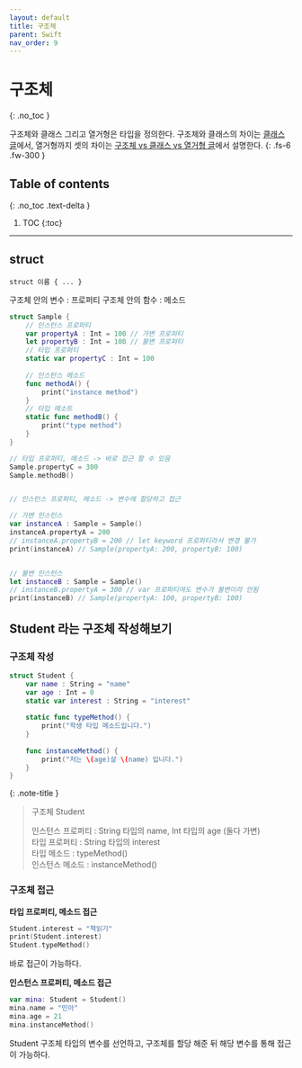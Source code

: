 ```yaml
---
layout: default
title: 구조체 
parent: Swift
nav_order: 9
---
```



# 구조체 
{: .no_toc }

구조체와 클래스 그리고 열거형은 타입을 정의한다. 구조체와 클래스의 차이는 [클래스 글](https://chaemina.github.io/docs/swift/class/)에서, 열거형까지 셋의 차이는 
[구조체 vs 클래스 vs 열거형 글](https://chaemina.github.io/docs/swift/type/)에서 설명한다.
{: .fs-6 .fw-300 }





## Table of contents
{: .no_toc .text-delta }

1. TOC
{:toc}

---


## struct

 `struct 이름 { ... }`

구조체 안의 변수 : 프로퍼티 
구조체 안의 함수 : 메소드


```swift
struct Sample {
    // 인스턴스 프로퍼티
    var propertyA : Int = 100 // 가변 프로퍼티
    let propertyB : Int = 100 // 불변 프로퍼티
    // 타입 프로퍼티
    static var propertyC : Int = 100
    
    // 인스턴스 메소드
    func methodA() {
        print("instance method")
    }
    // 타입 메소트
    static func methodB() {
        print("type method")
    }
}

// 타입 프로퍼티, 메소드 -> 바로 접근 할 수 있음
Sample.propertyC = 300
Sample.methodB()


// 인스턴스 프로퍼티, 메소드 -> 변수에 할당하고 접근

// 가변 인스턴스
var instanceA : Sample = Sample()
instanceA.propertyA = 200
// instanceA.propertyB = 200 // let keyword 프로퍼티라서 변경 불가
print(instanceA) // Sample(propertyA: 200, propertyB: 100)


// 불변 인스턴스
let instanceB : Sample = Sample()
// instanceB.propertyA = 300 // var 프로퍼티여도 변수가 불변이라 안됨
print(instanceB) // Sample(propertyA: 100, propertyB: 100)

```

## Student 라는 구조체 작성해보기

### 구조체 작성 

```swift
struct Student {
    var name : String = "name"
    var age : Int = 0
    static var interest : String = "interest"
    
    static func typeMethod() {
        print("학생 타입 메소드입니다.")
    }
    
    func instanceMethod() {
        print("저는 \(age)살 \(name) 입니다.")
    }
}
```
{: .note-title }
> 구조체 Student 
>
> 인스턴스 프로퍼티 : String 타입의 name, Int 타입의 age (둘다 가변) <br/> 타입 프로퍼티 : String 타입의 interest <br/> 타입 메소드 : typeMethod() <br/> 인스턴스 메소드 : instanceMethod()

### 구조체 접근 

**타입 프로퍼티, 메소드 접근** 

```swift
Student.interest = "책읽기"
print(Student.interest)
Student.typeMethod()
```

바로 접근이 가능하다. 

**인스턴스 프로퍼티, 메소드 접근** 

```swift
var mina: Student = Student()
mina.name = "민아"
mina.age = 21
mina.instanceMethod()
```

Student 구조체 타입의 변수를 선언하고, 구조체를 할당 해준 뒤 해당 변수를 통해 접근이 가능하다. 

